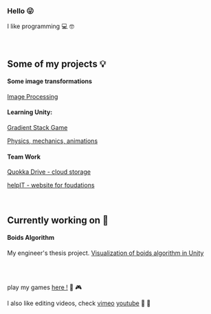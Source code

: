 ### Hello :stuck_out_tongue_winking_eye:

I like programming :computer: :nerd_face:

<br />

## Some of my projects :bulb: 


#### Some image transformations
[Image Processing](https://github.com/containedx/Image-Processing)


#### Learning Unity: 
[Gradient Stack Game](https://github.com/containedx/Gradient-Stack-Game)

[Physics, mechanics, animations](https://github.com/containedx/Playing-with-Unity)


#### Team Work
[Quokka Drive - cloud storage](https://github.com/containedx/Quoka-Drive)

[helpIT - website for foudations](https://github.com/containedx/helpIT)


<br />

## Currently working on :eyes:

#### Boids Algorithm
My engineer's thesis project. 
[Visualization of boids algorithm in Unity](https://github.com/containedx/Boid-Algorithm-In-Unity)

<br />
<br />

play my games [here !](https://containedx.itch.io/) :space_invader: :video_game: 

I also like editing videos, check [vimeo](https://vimeo.com/user101730484) [youtube](https://www.youtube.com/c/KingaZawarty) :movie_camera: :vhs:
